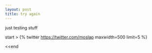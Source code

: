 ```yaml
---
layout: post
title: try again
---
```


just testing stuff

start >
{% twitter https://twitter.com/moslap maxwidth=500 limit=5 %}

<<end